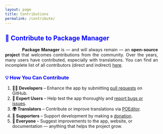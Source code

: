 ```yaml
---
layout: page
title: Contributions
permalink: /contribute/
---
```


<style>
    tab1 { padding-left: 4em; }
</style>

<h2 style="color: blue">🙌 Contribute to Package Manager</h2>

<p style="text-align: justify;">
    <tab1>
        <strong>Package Manager</strong> is — and will always remain — an <strong>open-source project</strong> that welcomes contributions from the community.  
        Over the years, many users have contributed, especially with translations.  
        You can find an incomplete list of all contributors (direct and indirect) <a href="https://github.com/SmartPack/PackageManager/blob/master/Credits.md" target="_blank">here</a>.
    </tab1>
</p>

<h3 style="color: blue">💡 How You Can Contribute</h3>

<ol>
    <li><b>🧑‍💻 Developers</b> – Enhance the app by submitting <a href="https://github.com/SmartPack/PackageManager" target="_blank">pull requests</a> on GitHub.</li>
    <li><b>🧪 Expert Users</b> – Help test the app thoroughly and <a href="https://github.com/SmartPack/PackageManager/issues/new/" target="_blank">report bugs or issues</a>.</li>
    <li><b>🌍 Translators</b> – Contribute or improve translations via <a href="https://poeditor.com/join/project?hash=0CitpyI1Oc" target="_blank">POEditor</a>.</li>
    <li><b>💸 Supporters</b> – Support development by making a <a href="{{ site.github.url }}/donations/">donation</a>.</li>
    <li><b>🙌 Everyone</b> – Suggest improvements to the app, website, or documentation — anything that helps the project grow.</li>
</ol>
